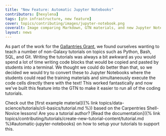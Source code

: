```yaml
---
title: "New Feature: Automatic Jupyter Notebooks"
contributors: [hexylena]
tags: [gtn infrastructure, new feature]
cover: topics/contributing/images/jupyter-notebook.png
coveralt: Image comparing Markdown, GTN materials, and new Jupyter Notebook output
layout: news
---
```


As part of the work for the [Gallantries Grant](https://gallantries.github.io/), we found ourselves wanting to teach a number of non-Galaxy tutorials on topics such as Python, Bash, SQL, and Git. Writing the tutorials was always a bit awkward as you would spend a lot of time writing code blocks that would be copied and pasted by students into a terminal. We thought we could do better than that, so we decided we would try to convert these to Jupyter Notebooks where the students could read the training materials and simultaneously execute the code cells directly there with the text! This worked fantastically and now we've built this feature into the GTN to make it easier to run all of the coding tutorials.

Check out the [first example material]({% link topics/data-science/tutorials/cli-basics/tutorial.md %}) based on the Carpentries Shell-Novice lessons! Are you a tutorial author? [Read the documentation]({% link topics/contributing/tutorials/create-new-tutorial-content/tutorial.md %}#automatic-jupyter-notebooks) on how to setup your tutorials to support this.
